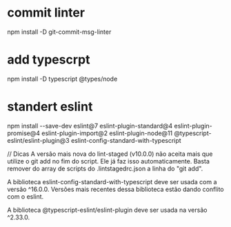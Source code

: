 # commit linter
npm install -D git-commit-msg-linter
# add typescrpt
npm install -D typescript @types/node

# standert eslint
npm install --save-dev eslint@7 eslint-plugin-standard@4 eslint-plugin-promise@4 eslint-plugin-import@2 eslint-plugin-node@11 @typescript-eslint/eslint-plugin@3 eslint-config-standard-with-typescript

// Dicas
A versão mais nova do lint-staged (v10.0.0) não aceita mais que utilize o git add no fim do script. Ele já faz isso automaticamente. Basta remover do array de scripts do .lintstagedrc.json a linha do "git add".

A biblioteca eslint-config-standard-with-typescript deve ser usada com a versão ^16.0.0. Versões mais recentes dessa biblioteca estão dando conflito com o eslint.

A biblioteca @typescript-eslint/eslint-plugin deve ser usada na versão ^2.33.0.